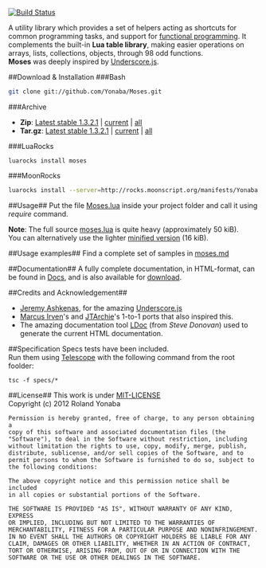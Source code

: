 ﻿[![Build Status](https://travis-ci.org/Yonaba/Moses.png)](https://travis-ci.org/Yonaba/Moses)

A utility library which provides a set of helpers acting as shortcuts for common programming tasks,
and support for [functional programming](http://en.wikipedia.org/wiki/Functional_programming). It complements the built-in __Lua table library__, making easier operations on arrays, lists, 
collections, objects, through 98 odd functions.<br/>
__Moses__ was deeply inspired by [Underscore.js](http://documentcloud.github.com/underscore/).

##Download & Installation
###Bash

```bash
git clone git://github.com/Yonaba/Moses.git
````

###Archive
* __Zip__: [Latest stable 1.3.2.1](https://github.com/Yonaba/Moses/archive/Moses-1.3.2.1-1.zip) | [current](https://github.com/Yonaba/Moses/archive/master.zip) | [all](https://github.com/Yonaba/Moses/tags)
* __Tar.gz__: [Latest stable 1.3.2.1](https://github.com/Yonaba/Moses/archive/Moses-1.3.2.1-1.tar.gz) | [current](https://github.com/Yonaba/Moses/archive/master.tar.gz) | [all](https://github.com/Yonaba/Moses/tags)

###LuaRocks
```
luarocks install moses
````

###MoonRocks
```bash
luarocks install --server=http://rocks.moonscript.org/manifests/Yonaba moses
````

##Usage##
Put the file [Moses.lua](https://github.com/Yonaba/Moses/blob/master/moses.lua) inside your project folder and call it using *require* command.

__Note__: 
The full source [moses.lua](https://github.com/Yonaba/Moses/blob/master/moses.lua) is quite heavy (approximately 50 kiB).<br/>
You can alternatively use the lighter [minified version](https://github.com/Yonaba/Moses/blob/master/moses_min.lua) (16 kiB).

##Usage examples##
Find a complete set of samples in [moses.md](https://github.com/Yonaba/Moses/blob/master/docs/moses.md)
  
##Documentation##
A fully complete documentation, in HTML-format, can be found in [Docs](https://github.com/Yonaba/Moses/blob/master/docs), and is also available for [download](http://github.com/Yonaba/Moses/downloads). <br/>

##Credits and Acknowledgement##
* [Jeremy Ashkenas](https://github.com/jashkenas), for the amazing [Underscore.js](http://documentcloud.github.com/underscore/)
* [Marcus Irven](http://mirven.github.com/underscore.lua/)'s and [JTArchie](https://github.com/jtarchie/underscore-lua)'s 1-to-1 ports that also inspired this.
* The amazing documentation tool [LDoc](https://github.com/stevedonovan/ldoc/) (from *Steve Donovan*) used to generate the current HTML documentation.

##Specification
Specs tests have been included.<br/>
Run them using [Telescope](https://github.com/norman/telescope) with the following command from the root foolder:

```
tsc -f specs/*
```

##License##
This work is under [MIT-LICENSE](http://www.opensource.org/licenses/mit-license.php)<br/>
Copyright (c) 2012 Roland Yonaba

    Permission is hereby granted, free of charge, to any person obtaining a
    copy of this software and associated documentation files (the
    "Software"), to deal in the Software without restriction, including
    without limitation the rights to use, copy, modify, merge, publish,
    distribute, sublicense, and/or sell copies of the Software, and to
    permit persons to whom the Software is furnished to do so, subject to
    the following conditions:

    The above copyright notice and this permission notice shall be included
    in all copies or substantial portions of the Software.

    THE SOFTWARE IS PROVIDED "AS IS", WITHOUT WARRANTY OF ANY KIND, EXPRESS
    OR IMPLIED, INCLUDING BUT NOT LIMITED TO THE WARRANTIES OF
    MERCHANTABILITY, FITNESS FOR A PARTICULAR PURPOSE AND NONINFRINGEMENT.
    IN NO EVENT SHALL THE AUTHORS OR COPYRIGHT HOLDERS BE LIABLE FOR ANY
    CLAIM, DAMAGES OR OTHER LIABILITY, WHETHER IN AN ACTION OF CONTRACT,
    TORT OR OTHERWISE, ARISING FROM, OUT OF OR IN CONNECTION WITH THE
    SOFTWARE OR THE USE OR OTHER DEALINGS IN THE SOFTWARE.
